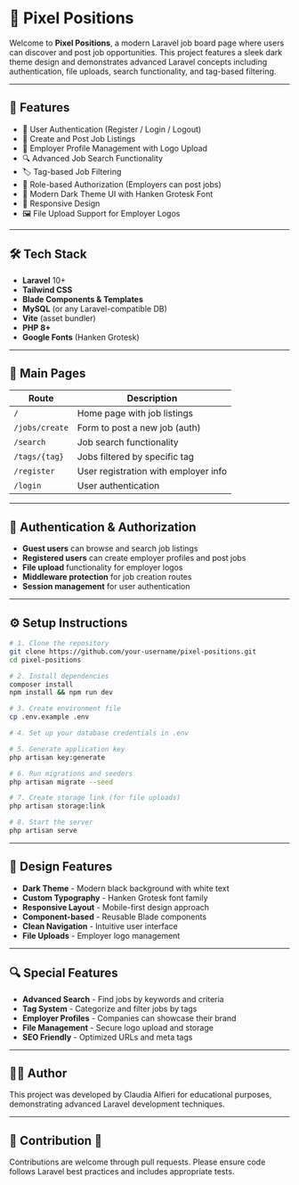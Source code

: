 # 🎯 Pixel Positions

Welcome to **Pixel Positions**, a modern Laravel job board page where users can discover and post job opportunities. This project features a sleek dark theme design and demonstrates advanced Laravel concepts including authentication, file uploads, search functionality, and tag-based filtering.

---

## 🚀 Features

- 🔐 User Authentication (Register / Login / Logout)
- 📝 Create and Post Job Listings
- 🏢 Employer Profile Management with Logo Upload
- 🔍 Advanced Job Search Functionality
- 🏷️ Tag-based Job Filtering
- 👤 Role-based Authorization (Employers can post jobs)
- 🎨 Modern Dark Theme UI with Hanken Grotesk Font
- 📱 Responsive Design
- 🖼️ File Upload Support for Employer Logos

---

## 🛠️ Tech Stack

- **Laravel** 10+
- **Tailwind CSS**
- **Blade Components & Templates**
- **MySQL** (or any Laravel-compatible DB)
- **Vite** (asset bundler)
- **PHP 8+**
- **Google Fonts** (Hanken Grotesk)

---

## 📂 Main Pages

| Route            | Description                      |
|------------------|----------------------------------|
| `/`              | Home page with job listings      |
| `/jobs/create`   | Form to post a new job (auth)    |
| `/search`        | Job search functionality         |
| `/tags/{tag}`    | Jobs filtered by specific tag    |
| `/register`      | User registration with employer info |
| `/login`         | User authentication              |

---

## 🔐 Authentication & Authorization

- **Guest users** can browse and search job listings
- **Registered users** can create employer profiles and post jobs
- **File upload** functionality for employer logos
- **Middleware protection** for job creation routes
- **Session management** for user authentication

---

## ⚙️ Setup Instructions

```bash
# 1. Clone the repository
git clone https://github.com/your-username/pixel-positions.git
cd pixel-positions

# 2. Install dependencies
composer install
npm install && npm run dev

# 3. Create environment file
cp .env.example .env

# 4. Set up your database credentials in .env

# 5. Generate application key
php artisan key:generate

# 6. Run migrations and seeders
php artisan migrate --seed

# 7. Create storage link (for file uploads)
php artisan storage:link

# 8. Start the server
php artisan serve
```

---

## 🎨 Design Features

- **Dark Theme** - Modern black background with white text
- **Custom Typography** - Hanken Grotesk font family
- **Responsive Layout** - Mobile-first design approach
- **Component-based** - Reusable Blade components
- **Clean Navigation** - Intuitive user interface
- **File Uploads** - Employer logo management

---

## 🔍 Special Features

- **Advanced Search** - Find jobs by keywords and criteria
- **Tag System** - Categorize and filter jobs by tags
- **Employer Profiles** - Companies can showcase their brand
- **File Management** - Secure logo upload and storage
- **SEO Friendly** - Optimized URLs and meta tags

---

## 👨‍💻 Author

This project was developed by Claudia Alfieri for educational purposes, demonstrating advanced Laravel development techniques.

---

## 📝 Contribution 🤝

Contributions are welcome through pull requests. Please ensure code follows Laravel best practices and includes appropriate tests.

